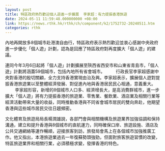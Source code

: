 ```yaml
---
layout: post
title: 特區政府熱烈歡迎個人遊進一步擴展  李家超：有力提振香港旅遊
date: 2024-05-11 11:59:48.000000000 +08:00
link: https://news.rthk.hk/rthk/ch/component/k2/1752732-20240511.htm
categories: rthk
---
```


內地再開放多8個城市赴港澳自由行，特區政府表示熱烈歡迎並衷心感謝中央政府進一步優化「個人遊」計劃，認為是回應了特區政府對再度擴大「個人遊」的建議。

連同今年3月6日起將「個人遊」計劃擴展至陝西省西安市和山東省青島市，「個人遊」計劃將涵蓋59個城市，包括內地所有省會城市。
　　 
行政長官李家超感謝中央對香港的殷切關顧，全力支持香港實現由治及興。李家超表示，擴展個人遊對提振香港旅遊業以至整體經濟發展、對促進內地與香港居民民心相通，意義重大。
　　 
李家超形容，新增的8個城市人口多、經濟增長大，是高消費群城市，進一步擴大「個人遊」將有力提振香港的旅遊業、零售業、餐飲業、酒店業及相關行業等經濟活動帶來大量的收益，同時推動香港與不同省會城市居民的雙向奔赴，他期望香港與這些城市居民交往日趨頻密。

文化體育及旅遊局局長楊潤雄說，各部門會與相關機構及旅遊業界加強協調和保持溝通，建立和提升香港與8個城市的直航運力，同時確保口岸、旅遊設施、酒店及公共交通網絡等運作暢順，迎接旅客到訪，旅發局會馬上在各個城市加強推廣工作。他又指出，本港旅遊業過去一年復蘇勢頭強勁，但面對旅客旅遊習慣的改變，特區旅遊業界和相關行業，必須積極求變，發揮香港的特色。
